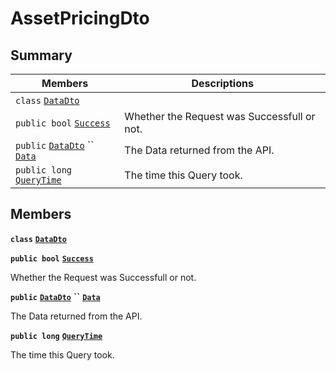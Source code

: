 # AssetPricingDto

## Summary

| Members                                                                                                                                                                                                                                                            | Descriptions                                |
| ------------------------------------------------------------------------------------------------------------------------------------------------------------------------------------------------------------------------------------------------------------------ | ------------------------------------------- |
| `class` [`DataDto`](AtomicMarketApiClient--Pricing--AssetPricingDto--DataDto.md)                                                                                                                                                                                   |                                             |
| `public bool` [`Success`](AtomicMarketApiClient--Pricing--AssetPricingDto.md#class\_atomic\_market\_api\_client\_1\_1\_pricing\_1\_1\_asset\_pricing\_dto\_1a506fb037fbb6bfe8f254c021a2c3cfac)                                                                     | Whether the Request was Successfull or not. |
| `public` [`DataDto`](AtomicMarketApiClient--Pricing--AssetPricingDto--DataDto.md) `` [`Data`](AtomicMarketApiClient--Pricing--AssetPricingDto.md#class\_atomic\_market\_api\_client\_1\_1\_pricing\_1\_1\_asset\_pricing\_dto\_1a6ed89521b3da4f30d2ab82c36d0afd13) | The Data returned from the API.             |
| `public long` [`QueryTime`](AtomicMarketApiClient--Pricing--AssetPricingDto.md#class\_atomic\_market\_api\_client\_1\_1\_pricing\_1\_1\_asset\_pricing\_dto\_1a6cc7a06930fbe1e28eb7eed2599015c9)                                                                   | The time this Query took.                   |

## Members

**`class`** [**`DataDto`**](AtomicMarketApiClient--Pricing--AssetPricingDto--DataDto.md)

**`public bool`** [**`Success`**](AtomicMarketApiClient--Pricing--AssetPricingDto.md#class\_atomic\_market\_api\_client\_1\_1\_pricing\_1\_1\_asset\_pricing\_dto\_1a506fb037fbb6bfe8f254c021a2c3cfac)

Whether the Request was Successfull or not.

**`public`** [**`DataDto`**](AtomicMarketApiClient--Pricing--AssetPricingDto--DataDto.md) **``** [**`Data`**](AtomicMarketApiClient--Pricing--AssetPricingDto.md#class\_atomic\_market\_api\_client\_1\_1\_pricing\_1\_1\_asset\_pricing\_dto\_1a6ed89521b3da4f30d2ab82c36d0afd13)

The Data returned from the API.

**`public long`** [**`QueryTime`**](AtomicMarketApiClient--Pricing--AssetPricingDto.md#class\_atomic\_market\_api\_client\_1\_1\_pricing\_1\_1\_asset\_pricing\_dto\_1a6cc7a06930fbe1e28eb7eed2599015c9)

The time this Query took.

